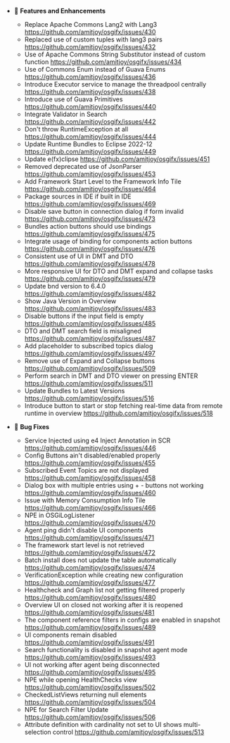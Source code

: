 - 🚀 **Features and Enhancements**

	- Replace Apache Commons Lang2 with Lang3 https://github.com/amitjoy/osgifx/issues/430
	- Replaced use of custom tuples with lang3 pairs https://github.com/amitjoy/osgifx/issues/432
	- Use of Apache Commons String Substitutor instead of custom function https://github.com/amitjoy/osgifx/issues/434
	- Use of Commons Enum instead of Guava Enums https://github.com/amitjoy/osgifx/issues/436
	- Introduce Executor service to manage the threadpool centrally https://github.com/amitjoy/osgifx/issues/438
	- Introduce use of Guava Primitives https://github.com/amitjoy/osgifx/issues/440
	- Integrate Validator in Search https://github.com/amitjoy/osgifx/issues/442
	- Don't throw RuntimeException at all https://github.com/amitjoy/osgifx/issues/444
	- Update Runtime Bundles to Eclipse 2022-12 https://github.com/amitjoy/osgifx/issues/449
	- Update e(fx)clipse https://github.com/amitjoy/osgifx/issues/451
	- Removed deprecated use of JsonParser https://github.com/amitjoy/osgifx/issues/453
	- Add Framework Start Level to the Framework Info Tile https://github.com/amitjoy/osgifx/issues/464
	- Package sources in IDE if built in IDE https://github.com/amitjoy/osgifx/issues/469
	- Disable save button in connection dialog if form invalid https://github.com/amitjoy/osgifx/issues/473
	- Bundles action buttons should use bindings https://github.com/amitjoy/osgifx/issues/475
	- Integrate usage of binding for components action buttons https://github.com/amitjoy/osgifx/issues/476
	- Consistent use of UI in DMT and DTO https://github.com/amitjoy/osgifx/issues/478
	- More responsive UI for DTO and DMT expand and collapse tasks https://github.com/amitjoy/osgifx/issues/479
	- Update bnd version to 6.4.0 https://github.com/amitjoy/osgifx/issues/482
	- Show Java Version in Overview https://github.com/amitjoy/osgifx/issues/483
	- Disable buttons if the input field is empty https://github.com/amitjoy/osgifx/issues/485
	- DTO and DMT search field is misaligned https://github.com/amitjoy/osgifx/issues/487
	- Add placeholder to subscribed topics dialog https://github.com/amitjoy/osgifx/issues/497
	- Remove use of Expand and Collapse buttons https://github.com/amitjoy/osgifx/issues/509
	- Perform search in DMT and DTO viewer on pressing ENTER https://github.com/amitjoy/osgifx/issues/511
	- Update Bundles to Latest Versions https://github.com/amitjoy/osgifx/issues/516
	- Introduce button to start or stop fetching real-time data from remote runtime in overview https://github.com/amitjoy/osgifx/issues/518

- 🐞 **Bug Fixes**

	- Service Injected using e4 Inject Annotation in SCR https://github.com/amitjoy/osgifx/issues/446
	- Config Buttons ain't disabled/enabled properly https://github.com/amitjoy/osgifx/issues/455
	- Subscribed Event Topics are not displayed https://github.com/amitjoy/osgifx/issues/458
	- Dialog box with multiple entries using + - buttons not working https://github.com/amitjoy/osgifx/issues/460
	- Issue with Memory Consumption Info Tile https://github.com/amitjoy/osgifx/issues/466
	- NPE in OSGiLogListener https://github.com/amitjoy/osgifx/issues/470
	- Agent ping didn't disable UI components https://github.com/amitjoy/osgifx/issues/471
	- The framework start level is not retrieved https://github.com/amitjoy/osgifx/issues/472
	- Batch install does not update the table automatically https://github.com/amitjoy/osgifx/issues/474
	- VerificationException while creating new configuration https://github.com/amitjoy/osgifx/issues/477
	- Healthcheck and Graph list not getting filtered properly https://github.com/amitjoy/osgifx/issues/480
	- Overview UI on closed not working after it is reopened https://github.com/amitjoy/osgifx/issues/481
	- The component reference filters in configs are enabled in snapshot https://github.com/amitjoy/osgifx/issues/489
	- UI components remain disabled https://github.com/amitjoy/osgifx/issues/491
	- Search functionality is disabled in snapshot agent mode https://github.com/amitjoy/osgifx/issues/493
	- UI not working after agent being disconnected https://github.com/amitjoy/osgifx/issues/495
	- NPE while opening HealthChecks view https://github.com/amitjoy/osgifx/issues/502
	- CheckedListViews returning null elements https://github.com/amitjoy/osgifx/issues/504
	- NPE for Search Filter Update https://github.com/amitjoy/osgifx/issues/506
	- Attribute definition with cardinality not set to UI shows multi-selection control https://github.com/amitjoy/osgifx/issues/513